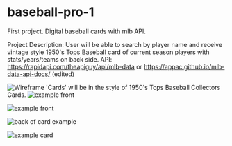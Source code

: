 # baseball-pro-1
First project. Digital baseball cards with mlb API.

Project Description: User will be able to search by player name and receive vintage style 1950's Tops Baseball card of current season players with stats/years/teams on back side.
API: https://rapidapi.com/theapiguy/api/mlb-data
or https://appac.github.io/mlb-data-api-docs/ (edited) 


![Wireframe](https://i.imgur.com/Fqccnbb.png)
'Cards' will be in the style of 1950's Tops Baseball Collectors Cards.
![example front](https://i.imgur.com/f1n0AYd.jpg)

![example front](https://i.imgur.com/x77AiHU.jpg)

![back of card example](https://i.imgur.com/jRlRXIc.jpg)

![example card](https://i.imgur.com/Ux3U4ad.jpg)

